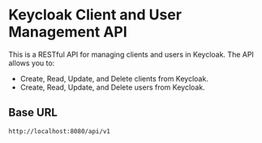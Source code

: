 # Keycloak Client and User Management API

This is a RESTful API for managing clients and users in Keycloak. The API allows you to:
- Create, Read, Update, and Delete clients from Keycloak.
- Create, Read, Update, and Delete users from Keycloak.

## Base URL
```http://localhost:8080/api/v1```

